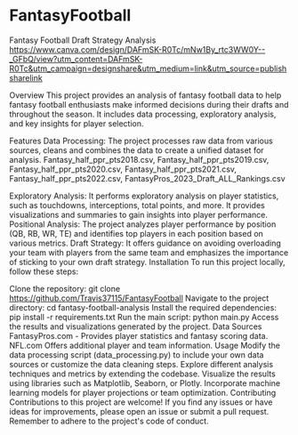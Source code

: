 # FantasyFootball
Fantasy Football Draft Strategy Analysis
https://www.canva.com/design/DAFmSK-R0Tc/mNw1By_rtc3WW0Y--_GFbQ/view?utm_content=DAFmSK-R0Tc&utm_campaign=designshare&utm_medium=link&utm_source=publishsharelink

Overview
This project provides an analysis of fantasy football data to help fantasy football enthusiasts make informed decisions during their drafts and throughout the season. It includes data processing, exploratory analysis, and key insights for player selection.

Features
Data Processing: The project processes raw data from various sources, cleans and combines the data to create a unified dataset for analysis.
Fantasy_half_ppr_pts2018.csv, Fantasy_half_ppr_pts2019.csv, Fantasy_half_ppr_pts2020.csv, Fantasy_half_ppr_pts2021.csv, Fantasy_half_ppr_pts2022.csv, FantasyPros_2023_Draft_ALL_Rankings.csv

Exploratory Analysis: It performs exploratory analysis on player statistics, such as touchdowns, interceptions, total points, and more. It provides visualizations and summaries to gain insights into player performance.
Positional Analysis: The project analyzes player performance by position (QB, RB, WR, TE) and identifies top players in each position based on various metrics.
Draft Strategy: It offers guidance on avoiding overloading your team with players from the same team and emphasizes the importance of sticking to your own draft strategy.
Installation
To run this project locally, follow these steps:

Clone the repository: git clone https://github.com/Travis37115/FantasyFootball
Navigate to the project directory: cd fantasy-football-analysis
Install the required dependencies: pip install -r requirements.txt
Run the main script: python main.py
Access the results and visualizations generated by the project.
Data Sources
FantasyPros.com - Provides player statistics and fantasy scoring data.
NFL.com Offers additional player and team information.
Usage
Modify the data processing script (data_processing.py) to include your own data sources or customize the data cleaning steps.
Explore different analysis techniques and metrics by extending the codebase.
Visualize the results using libraries such as Matplotlib, Seaborn, or Plotly.
Incorporate machine learning models for player projections or team optimization.
Contributing
Contributions to this project are welcome! If you find any issues or have ideas for improvements, please open an issue or submit a pull request. Remember to adhere to the project's code of conduct.
